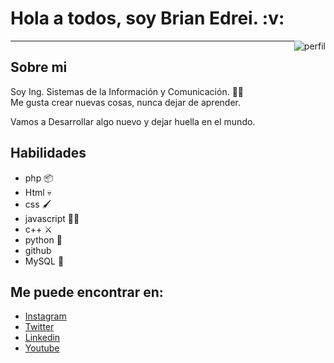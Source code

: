 <h1> Hola a todos, soy Brian Edrei. :v: </h1>

 <img src="https://instagram.ftlc1-1.fna.fbcdn.net/v/t51.2885-19/s150x150/248439028_1337465993356769_1240898899502381446_n.jpg?_nc_ht=instagram.ftlc1-1.fna.fbcdn.net&_nc_cat=105&_nc_ohc=x86AOR9b1LYAX88lhvc&edm=AP_V10EBAAAA&ccb=7-4&oh=aa523434fabc2418dd55fad5cfbef432&oe=619F8F37&_nc_sid=4f375e" style="float:right;" Alt="perfil">

***
<h2>Sobre mi</h2>
Soy Ing. Sistemas de la Información y Comunicación. 👨‍💻  <br>
Me gusta crear nuevas cosas, nunca dejar de aprender.

Vamos a Desarrollar algo nuevo y dejar huella en el mundo.

<h2>Habilidades</h2>

<ul>
 <li> php 📦 </li>
 <li> Html 💀 </li>
 <li> css 🖌️ </li>
 <li> javascript 🏃‍♂️ </li>
 <li> c++ ⚔️ </li>
 <li> python 🐍 </li>
 <li> github </li>
 <li> MySQL 🐬 </li>
 </ul>
<h2>Me puede encontrar en:</h2>

<ul>
  <li><a href="https://www.instagram.com/bemg_develop/?hl=es-la">Instagram</a> </li>
  <li><a href="https://twitter.com/BemgDevelop">Twitter</a></li>
  <li><a href="https://www.linkedin.com/in/brian-edrei-mart%C3%ADnez-garc%C3%ADa-4203311a1/">Linkedin</a></li>
 <li><a href="https://www.youtube.com/channel/UC3kKfYQ3xQPVNSVOiidftcQ">Youtube</a></li>
</ul>

